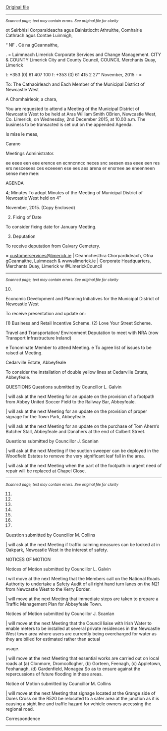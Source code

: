 [Original file](https://www.limerick.ie/sites/default/files/media/documents/2017-06/Agenda%20-%20Municipal%20District%20of%20Newcastle%20West%20-%202nd%20December%202015.pdf)

---
*<small>Scanned page, text may contain errors. See original file for clarity</small>*  

ot Seirbhisi Corparaideacha agus Bainistiocht Athruithe,
Comhairle Cathrach agus Contae Luimnigh,

“ NF . Cé na gCeannaithe,

. = Luimneach
Limerick Corporate Services and Change Management.
CITY & COUNTY Limerick City and County Council,
COUNCIL Merchants Quay,
Limerick

t: +353 (0) 61 407 100
f: +353 (0) 61 415 2
27" November, 2015 - =

To: The Cathaoirleach and Each Member of the Municipal District of Newcastle West

A Chomhairleoir, a chara,

You are requested to attend a Meeting of the Municipal District of Newcastle West to be held at Aras
William Smith OBrien, Newcastle West, Co. Limerick, on Wednesday, 2nd December 2015, at 10.00
a.m. The business to be transacted is set out on the appended Agenda.

Is mise le meas,

Carano

Meetings Administrator.

ee eeee een eee erence en ecnncnncc neces snc seesen esa eeee een res ers nescesees ces eceeeen ese ees aes arena er ensrnee ae eneenneen sense mee mee:

AGENDA

4; Minutes
To adopt Minutes of the Meeting of Municipal District of Newcastle West held on 4”

November, 2015.
(Copy Enclosed)

2. Fixing of Date

To consider fixing date for January Meeting.

3. Deputation

To receive deputation from Calvary Cemetery.

= customerservices@limerick.ie
| Ceannchesthra Chorpardideach, Ofna gCeannaithe, Luimneach & wwwalimerick.ie
| Corporate Headquarters, Merchants Quay, Limerick w @LimerickCouncil


---
*<small>Scanned page, text may contain errors. See original file for clarity</small>*  

10.

Economic Development and Planning
Initiatives for the Municipal District of Newcastle West

To receive presentation and update on:

(1) Business and Retail Incentive Scheme.
(2) Love Your Street Scheme.

Travel and Transportation/ Environment
Deputation to meet with NRA (now Transport Infrastructure Ireland)

e Tonominate Member to attend Meeting.
e To agree list of issues to be raised at Meeting.

Cedarville Estate, Abbeyfeale

To consider the installation of double yellow lines at Cedarville Estate, Abbeyfeale.

QUESTIONS
Questions submitted by Councillor L. Galvin

| will ask at the next Meeting for an update on the provision of a footpath from Abbey United
Soccer Field to the Railway Bar, Abbeyfeale.

| will ask at the next Meeting for an update on the provision of proper signage for the Town
Park, Abbeyfeale.

| will ask at the next Meeting for an update on the purchase of Tom Ahern’s Butcher Stall,
Abbeyfeale and Danahers at the end of Colbert Street.

Questions submitted by Councillor J. Scanian

| will ask at the next Meeting if the suction sweeper can be deployed in the Woodfield Estates
to remove the very significant leaf fall in the area.

| will ask at the next Meeting when the part of the footpath in urgent need of repair will be
replaced at Chapel Close.


---
*<small>Scanned page, text may contain errors. See original file for clarity</small>*  

11.

12.

13.

14.

15.

16.

17.

Question submitted by Councillor M. Collins

| will ask at the next Meeting if traffic calming measures can be looked at in Oakpark,
Newcastle West in the interest of safety.

NOTICES OF MOTION

Notices of Motion submitted by Councillor L. Galvin

I will move at the next Meeting that the Members call on the National Roads Authority to
undertake a Safety Audit of all right hand turn lanes on the N21 from Newcastle West to the
Kerry Border.

| will move at the next Meeting that immediate steps are taken to prepare a Traffic
Management Plan for Abbeyfeale Town.

Notices of Motion submitted by Councillor J. Scanlan

| will move at the next Meeting that the Council liaise with Irish Water to enable meters to be
installed at several private residences in the Newcastle West town area where users are
currently being overcharged for water as they are billed for estimated rather than actual

usage.

| will move at the next Meeting that essential works are carried out on local roads at (a)
Clonmore, Dromcollogher, (b) Gorteen, Feenagh, (c) Appletown, Feohanagh, (d) Gardenfield,
Monagea So as to ensure against the repercussions of future flooding in these areas.

Notice of Motion submitted by Councillor M. Collins

| will move at the next Meeting that signage located at the Grange side of Dores Cross on the
R520 be relocated to a safer area at the junction as it is causing a sight line and traffic hazard
for vehicle owners accessing the regional road.

Correspondence


---
